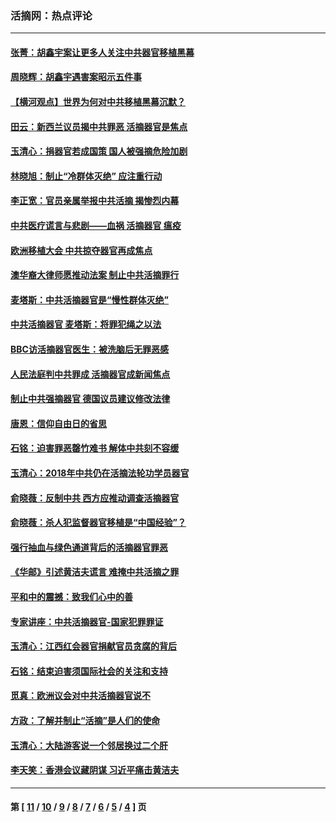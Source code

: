 ### 活摘网：热点评论
---
#### [张菁：胡鑫宇案让更多人关注中共器官移植黑幕](../../pages/nf5879/n13929073.md?02220430) 
#### [周晓辉：胡鑫宇遇害案昭示五件事](../../pages/nf5879/n13921870.md?02220430) 
#### [【横河观点】世界为何对中共移植黑幕沉默？](../../pages/nf5879/n13244249.md?02220430) 
#### [田云：新西兰议员揭中共罪恶 活摘器官是焦点](../../pages/nf5879/n13070629.md?02220430) 
#### [玉清心：捐器官若成国策 国人被强摘危险加剧](../../pages/nf5879/n12802713.md?02220430) 
#### [林晓旭：制止“冷群体灭绝” 应注重行动](../../pages/nf5879/n12779736.md?02220430) 
#### [李正宽：官员亲属举报中共活摘 揭惨烈内幕](../../pages/nf5879/n12684490.md?02220430) 
#### [中共医疗谎言与悲剧——血祸 活摘器官 瘟疫](../../pages/nf5879/n12372103.md?02220430) 
#### [欧洲移植大会 中共掠夺器官再成焦点](../../pages/nf5879/n11538883.md?02220430) 
#### [澳华裔大律师愿推动法案 制止中共活摘罪行](../../pages/nf5879/n11377039.md?02220430) 
#### [麦塔斯：中共活摘器官是“慢性群体灭绝”](../../pages/nf5879/n11350529.md?02220430) 
#### [中共活摘器官 麦塔斯：将罪犯绳之以法](../../pages/nf5879/n11347973.md?02220430) 
#### [BBC访活摘器官医生：被洗脑后无罪恶感](../../pages/nf5879/n11335935.md?02220430) 
#### [人民法庭判中共罪成 活摘器官成新闻焦点](../../pages/nf5879/n11331578.md?02220430) 
#### [制止中共强摘器官 德国议员建议修改法律](../../pages/nf5879/n11249451.md?02220430) 
#### [唐恩：信仰自由日的省思](../../pages/nf5879/n11003525.md?02220430) 
#### [石铭：迫害罪恶罄竹难书  解体中共刻不容缓](../../pages/nf5879/n10942855.md?02220430) 
#### [玉清心：2018年中共仍在活摘法轮功学员器官](../../pages/nf5879/n10914646.md?02220430) 
#### [俞晓薇：反制中共 西方应推动调查活摘器官](../../pages/nf5879/n10794671.md?02220430) 
#### [俞晓薇：杀人犯监督器官移植是“中国经验”？](../../pages/nf5879/n10466427.md?02220430) 
#### [强行抽血与绿色通道背后的活摘器官罪恶](../../pages/nf5879/n10004708.md?02220430) 
#### [《华邮》引述黄洁夫谎言 难掩中共活摘之罪](../../pages/nf5879/n9642309.md?02220430) 
#### [平和中的震撼：致我们心中的善](../../pages/nf5879/n9021123.md?02220430) 
#### [专家讲座：中共活摘器官-国家犯罪罪证](../../pages/nf5879/n8828153.md?02220430) 
#### [玉清心：江西红会器官捐献官员贪腐的背后](../../pages/nf5879/n8522122.md?02220430) 
#### [石铭：结束迫害须国际社会的关注和支持](../../pages/nf5879/n8443497.md?02220430) 
#### [觅真：欧洲议会对中共活摘器官说不](../../pages/nf5879/n8337486.md?02220430) 
#### [方政：了解并制止“活摘”是人们的使命](../../pages/nf5879/n8329214.md?02220430) 
#### [玉清心：大陆游客说一个邻居换过二个肝](../../pages/nf5879/n8291404.md?02220430) 
#### [李天笑：香港会议藏阴谋 习近平痛击黄洁夫](../../pages/nf5879/n8241459.md?02220430) 

---
#### 第 [ [11](./11.md?02220430) / [10](./10.md?02220430) / [9](./9.md?02220430) / [8](./8.md?02220430) / [7](./7.md?02220430) / [6](./6.md?02220430) / [5](./5.md?02220430) / [4](./4.md?02220430) ] 页
